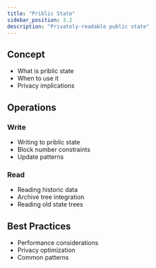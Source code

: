 ```yaml
---
title: "Priblic State"
sidebar_position: 3.2
description: "Privately-readable public state"
---
```


## Concept
- What is priblic state
- When to use it
- Privacy implications

## Operations
### Write
- Writing to priblic state
- Block number constraints
- Update patterns

### Read
- Reading historic data
- Archive tree integration
- Reading old state trees

## Best Practices
- Performance considerations
- Privacy optimization
- Common patterns
